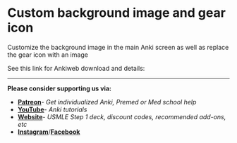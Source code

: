 # Custom background image and gear icon
 Customize the background image in the main Anki screen as well as replace the gear icon with an image
 
 See this link for Ankiweb download and details: 

---
**Please consider supporting us via:**

* **[Patreon](https://www.patreon.com/ankingmed)**- _Get individualized Anki, Premed or Med school help_
* **[YouTube](https://www.youtube.com/theanking)**- _Anki tutorials_
* **[Website](https://www.ankingmed.com)**- _USMLE Step 1 deck, discount codes, recommended add-ons, etc_
* **[Instagram](https://www.instagram.com/ankingmed)**/**[Facebook](https://www.facebook.com/ankingmed)**
